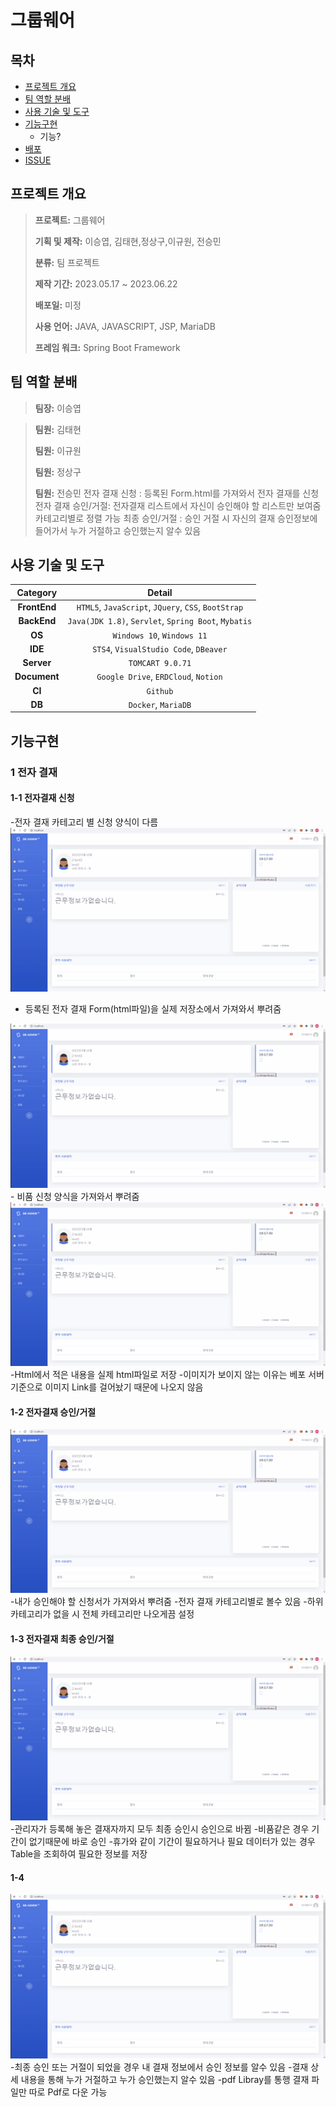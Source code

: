 # 그룹웨어

## 목차

- [프로젝트 개요](#프로젝트-개요)
- [팀 역할 분배](#팀-역할-분배)
- [사용 기술 및 도구](#사용-기술-및-도구)
- [기능구현](#기능구현)
  - 기능?
- [배포](#배포)
- [ISSUE](#ISSUE)

## 프로젝트 개요



> **프로젝트:** 그룹웨어
>
> **기획 및 제작:** 이승엽, 김태현,정상구,이규원, 전승민
>
> **분류:** 팀 프로젝트 
>
> **제작 기간:** 2023.05.17 ~ 2023.06.22
>
> **배포일:** 미정
>
> **사용 언어:** JAVA, JAVASCRIPT, JSP, MariaDB
> 
> **프레임 워크:** Spring Boot Framework

## 팀 역할 분배
> **팀장:** 이승엽
> 
> 

> **팀원:** 김태현
>
> 
> **팀원:** 이규원
>
> 
> **팀원:** 정상구
>
> 
> **팀원:** 전승민
>전자 결재 신청 : 등록된 Form.html를 가져와서 전자 결재를 신청
>전자 결재 승인/거절: 전자결재 리스트에서 자신이 승인해야 할 리스트만 보여줌 카테고리별로 정렬 가능
>최종 승인/거절 : 승인 거절 시 자신의 결재 승인정보에 들어가서 누가 거절하고 승인했는지 알수 있음


## 사용 기술 및 도구

|**Category**|**Detail**|
|:--:|:--:|
|**FrontEnd**| `HTML5`, `JavaScript`, `JQuery`, `CSS`, `BootStrap`|
|**BackEnd**| `Java(JDK 1.8)`, `Servlet`, `Spring Boot`, `Mybatis` |
|**OS**| `Windows 10`, `Windows 11` |
|**IDE**| `STS4`, `VisualStudio Code`, `DBeaver` |
|**Server**| `TOMCART 9.0.71` |
|**Document**| `Google Drive`, `ERDCloud`, `Notion` |
|**CI**| `Github` |
|**DB**| `Docker`, `MariaDB` |

## 기능구현
### 1 전자 결재
#### 1-1 전자결재 신청
-전자 결재 카테고리 별 신청 양식이 다름
<img src="src/main/resources/static/images/결재신청1.gif">
- 등록된 전자 결재 Form(html파일)을 실제 저장소에서 가져와서 뿌려줌
<img src="src/main/resources/static/images/결재신청2.gif">
- 비품 신청 양식을 가져와서 뿌려줌

<img src="src/main/resources/static/images/실제파일저장.gif">
-Html에서 적은 내용을 실제 html파일로 저장
-이미지가 보이지 않는 이유는 베포 서버 기준으로 이미지 Link를 걸어놨기 때문에 나오지 않음

#### 1-2 전자결재 승인/거절
<img src="src/main/resources/static/images/결재승인거절.gif">
-내가 승인해야 할 신청서가 가져와서 뿌려줌
-전자 결재 카테고리별로 볼수 있음
-하위 카테고리가 없을 시 전체 카테고리만 나오게끔 설정

#### 1-3 전자결재 최종 승인/거절
<img src="src/main/resources/static/images/결재최종승인.gif">
-관리자가 등록해 놓은 결재자까지 모두 최종 승인시 승인으로 바뀜
-비품같은 경우 기간이 없기때문에 바로 승인
-휴가와 같이 기간이 필요하거나 필요 데이터가 있는 경우 Table을 조회하여 필요한 정보를 저장

#### 1-4
<img src="src/main/resources/static/images/내결재승인거절.gif">
-최종 승인 또는 거절이 되었을 경우 내 결재 정보에서 승인 정보를 알수 있음
-결재 상세 내용을 통해 누가 거절하고 누가 승인했는지 알수 있음
-pdf Libray를 통행 결재 파일만 따로 Pdf로 다운 가능





